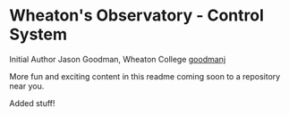# Wheaton's Observatory - Control System
Initial Author Jason Goodman, Wheaton College [goodmanj](https://github.com/goodmanj)

More fun and exciting content in this readme coming soon to a repository near you.

Added stuff!